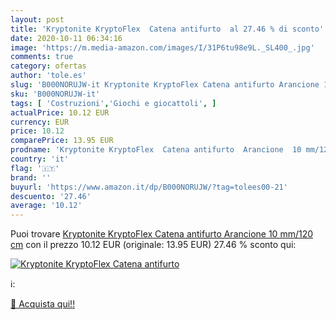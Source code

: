 ```yaml
---
layout: post
title: 'Kryptonite KryptoFlex  Catena antifurto  al 27.46 % di sconto'
date: 2020-10-11 06:34:16
image: 'https://m.media-amazon.com/images/I/31P6tu98e9L._SL400_.jpg'
comments: true
category: ofertas
author: 'tole.es'
slug: 'B000NORUJW-it Kryptonite KryptoFlex Catena antifurto Arancione 10 mm/120 cm'
sku: 'B000NORUJW-it'
tags: [ 'Costruzioni','Giochi e giocattoli', ]
actualPrice: 10.12 EUR
currency: EUR
price: 10.12
comparePrice: 13.95 EUR
prodname: 'Kryptonite KryptoFlex  Catena antifurto  Arancione  10 mm/120 cm'
country: 'it'
flag: '🇮🇹'
brand: ''
buyurl: 'https://www.amazon.it/dp/B000NORUJW/?tag=tolees00-21'
descuento: '27.46'
average: '10.12'
---
```


Puoi trovare [Kryptonite KryptoFlex  Catena antifurto  Arancione  10 mm/120 cm](https://www.amazon.it/dp/B000NORUJW/?tag=tolees00-21) con il prezzo 10.12 EUR (originale: 13.95 EUR) 27.46 % sconto qui:

[![Kryptonite KryptoFlex  Catena antifurto ](https://m.media-amazon.com/images/I/31P6tu98e9L._SL400_.jpg)](https://www.amazon.it/dp/B000NORUJW/?tag=tolees00-21)

ℹ️:


[🛒 Acquista qui!!](https://www.amazon.it/dp/B000NORUJW/?tag=tolees00-21)
